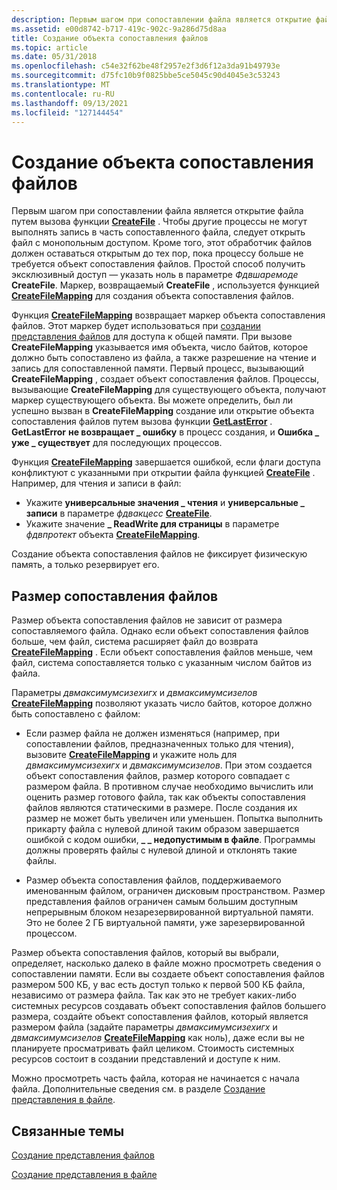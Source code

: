 ```yaml
---
description: Первым шагом при сопоставлении файла является открытие файла путем вызова функции CreateFile.
ms.assetid: e00d8742-b717-419c-902c-9a286d75d8aa
title: Создание объекта сопоставления файлов
ms.topic: article
ms.date: 05/31/2018
ms.openlocfilehash: c54e32f62be48f2957e2f3d6f12a3da91b49793e
ms.sourcegitcommit: d75fc10b9f0825bbe5ce5045c90d4045e3c53243
ms.translationtype: MT
ms.contentlocale: ru-RU
ms.lasthandoff: 09/13/2021
ms.locfileid: "127144454"
---
```

# <a name="creating-a-file-mapping-object"></a>Создание объекта сопоставления файлов

Первым шагом при сопоставлении файла является открытие файла путем вызова функции [**CreateFile**](/windows/win32/api/fileapi/nf-fileapi-createfilea) . Чтобы другие процессы не могут выполнять запись в часть сопоставленного файла, следует открыть файл с монопольным доступом. Кроме того, этот обработчик файлов должен оставаться открытым до тех пор, пока процессу больше не требуется объект сопоставления файлов. Простой способ получить эксклюзивный доступ — указать ноль в параметре *Фдвшаремоде* **CreateFile**. Маркер, возвращаемый **CreateFile** , используется функцией [**CreateFileMapping**](/windows/desktop/api/WinBase/nf-winbase-createfilemappinga) для создания объекта сопоставления файлов.

Функция [**CreateFileMapping**](/windows/desktop/api/WinBase/nf-winbase-createfilemappinga) возвращает маркер объекта сопоставления файлов. Этот маркер будет использоваться при [создании представления файлов](creating-a-file-view.md) для доступа к общей памяти. При вызове **CreateFileMapping** указывается имя объекта, число байтов, которое должно быть сопоставлено из файла, а также разрешение на чтение и запись для сопоставленной памяти. Первый процесс, вызывающий **CreateFileMapping** , создает объект сопоставления файлов. Процессы, вызывающие **CreateFileMapping** для существующего объекта, получают маркер существующего объекта. Вы можете определить, был ли успешно вызван в **CreateFileMapping** создание или открытие объекта сопоставления файлов путем вызова функции [**GetLastError**](/windows/win32/api/errhandlingapi/nf-errhandlingapi-getlasterror) . **GetLastError** **не возвращает \_ ошибку** в процесс создания, и **Ошибка \_ уже \_ существует** для последующих процессов.

Функция [**CreateFileMapping**](/windows/desktop/api/WinBase/nf-winbase-createfilemappinga) завершается ошибкой, если флаги доступа конфликтуют с указанными при открытии файла функцией [**CreateFile**](/windows/win32/api/fileapi/nf-fileapi-createfilea) . Например, для чтения и записи в файл:

-   Укажите **универсальные значения \_ чтения** и **универсальные \_ записи** в параметре *фдвакцесс* [**CreateFile**](/windows/win32/api/fileapi/nf-fileapi-createfilea).
-   Укажите значение **\_ ReadWrite для страницы** в параметре *фдвпротект* объекта [**CreateFileMapping**](/windows/desktop/api/WinBase/nf-winbase-createfilemappinga).

Создание объекта сопоставления файлов не фиксирует физическую память, а только резервирует его.

## <a name="file-mapping-size"></a>Размер сопоставления файлов

Размер объекта сопоставления файлов не зависит от размера сопоставляемого файла. Однако если объект сопоставления файлов больше, чем файл, система расширяет файл до возврата [**CreateFileMapping**](/windows/desktop/api/WinBase/nf-winbase-createfilemappinga) . Если объект сопоставления файлов меньше, чем файл, система сопоставляется только с указанным числом байтов из файла.

Параметры *двмаксимумсизехигх* и *двмаксимумсизелов* [**CreateFileMapping**](/windows/desktop/api/WinBase/nf-winbase-createfilemappinga) позволяют указать число байтов, которое должно быть сопоставлено с файлом:

-   Если размер файла не должен изменяться (например, при сопоставлении файлов, предназначенных только для чтения), вызовите [**CreateFileMapping**](/windows/desktop/api/WinBase/nf-winbase-createfilemappinga) и укажите ноль для *двмаксимумсизехигх* и *двмаксимумсизелов*. При этом создается объект сопоставления файлов, размер которого совпадает с размером файла. В противном случае необходимо вычислить или оценить размер готового файла, так как объекты сопоставления файлов являются статическими в размере. После создания их размер не может быть увеличен или уменьшен. Попытка выполнить прикарту файла с нулевой длиной таким образом завершается ошибкой с кодом ошибки, **\_ \_ недопустимым в файле**. Программы должны проверять файлы с нулевой длиной и отклонять такие файлы.

-   Размер объекта сопоставления файлов, поддерживаемого именованным файлом, ограничен дисковым пространством. Размер представления файлов ограничен самым большим доступным непрерывным блоком незарезервированной виртуальной памяти. Это не более 2 ГБ виртуальной памяти, уже зарезервированной процессом.

Размер объекта сопоставления файлов, который вы выбрали, определяет, насколько далеко в файле можно просмотреть сведения о сопоставлении памяти. Если вы создаете объект сопоставления файлов размером 500 КБ, у вас есть доступ только к первой 500 КБ файла, независимо от размера файла. Так как это не требует каких-либо системных ресурсов создавать объект сопоставления файлов большего размера, создайте объект сопоставления файлов, который является размером файла (задайте параметры *двмаксимумсизехигх* и *двмаксимумсизелов* [**CreateFileMapping**](/windows/desktop/api/WinBase/nf-winbase-createfilemappinga) как ноль), даже если вы не планируете просматривать файл целиком. Стоимость системных ресурсов состоит в создании представлений и доступе к ним.

Можно просмотреть часть файла, которая не начинается с начала файла. Дополнительные сведения см. в разделе [Создание представления в файле](creating-a-view-within-a-file.md).

## <a name="related-topics"></a>Связанные темы

<dl> <dt>

[Создание представления файлов](creating-a-file-view.md)
</dt> <dt>

[Создание представления в файле](creating-a-view-within-a-file.md)
</dt> </dl>


 
